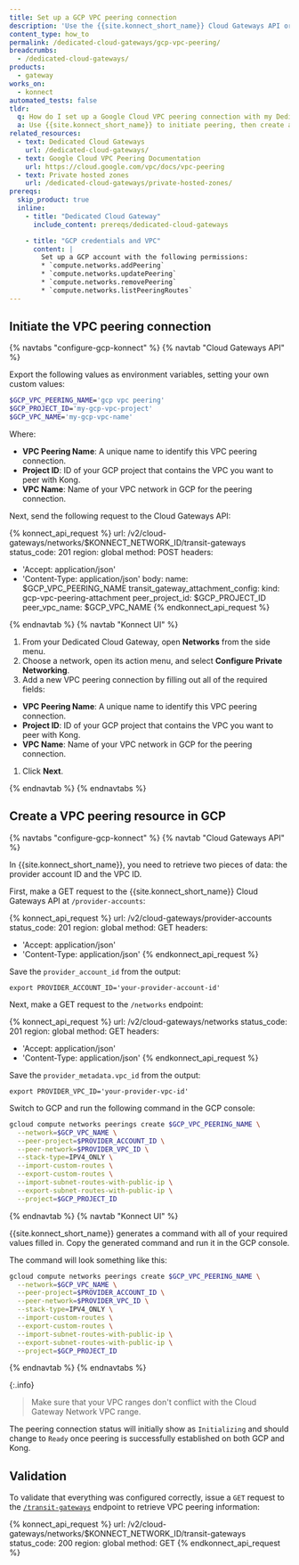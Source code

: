 ```yaml
---
title: Set up a GCP VPC peering connection
description: 'Use the {{site.konnect_short_name}} Cloud Gateways API or the Konnect UI to create a VPC peering connection with your GCP VPC.'
content_type: how_to
permalink: /dedicated-cloud-gateways/gcp-vpc-peering/
breadcrumbs:
  - /dedicated-cloud-gateways/
products:
  - gateway
works_on:
  - konnect
automated_tests: false
tldr:
  q: How do I set up a Google Cloud VPC peering connection with my Dedicated Cloud Gateway?
  a: Use {{site.konnect_short_name}} to initiate peering, then create a GCP VPC peering resource to accept connections from {{site.konnect_short_name}}.
related_resources:
  - text: Dedicated Cloud Gateways
    url: /dedicated-cloud-gateways/
  - text: Google Cloud VPC Peering Documentation
    url: https://cloud.google.com/vpc/docs/vpc-peering
  - text: Private hosted zones
    url: /dedicated-cloud-gateways/private-hosted-zones/
prereqs:
  skip_product: true
  inline:
    - title: "Dedicated Cloud Gateway"
      include_content: prereqs/dedicated-cloud-gateways

    - title: "GCP credentials and VPC"
      content: |
        Set up a GCP account with the following permissions:
        * `compute.networks.addPeering`
        * `compute.networks.updatePeering`
        * `compute.networks.removePeering`
        * `compute.networks.listPeeringRoutes`
---
```


## Initiate the VPC peering connection

{% navtabs "configure-gcp-konnect" %}
{% navtab "Cloud Gateways API" %}

Export the following values as environment variables, setting your own custom values:
```sh
$GCP_VPC_PEERING_NAME='gcp vpc peering'
$GCP_PROJECT_ID='my-gcp-vpc-project'
$GCP_VPC_NAME='my-gcp-vpc-name'
```
Where:
* **VPC Peering Name**: A unique name to identify this VPC peering connection.
* **Project ID**: ID of your GCP project that contains the VPC you want to peer with Kong.
* **VPC Name**: Name of your VPC network in GCP for the peering connection.

Next, send the following request to the Cloud Gateways API:

<!--vale off-->
{% konnect_api_request %}
url: /v2/cloud-gateways/networks/$KONNECT_NETWORK_ID/transit-gateways
status_code: 201
region: global
method: POST
headers:
  - 'Accept: application/json'
  - 'Content-Type: application/json'
body:
  name: $GCP_VPC_PEERING_NAME
  transit_gateway_attachment_config:
    kind: gcp-vpc-peering-attachment
    peer_project_id: $GCP_PROJECT_ID
    peer_vpc_name: $GCP_VPC_NAME
{% endkonnect_api_request %}
<!--vale on-->

{% endnavtab %}
{% navtab "Konnect UI" %}

1. From your Dedicated Cloud Gateway, open **Networks** from the side menu.
1. Choose a network, open its action menu, and select **Configure Private Networking**.
1. Add a new VPC peering connection by filling out all of the required fields:
  * **VPC Peering Name**: A unique name to identify this VPC peering connection.
  * **Project ID**: ID of your GCP project that contains the VPC you want to peer with Kong.
  * **VPC Name**: Name of your VPC network in GCP for the peering connection.
1. Click **Next**.

{% endnavtab %}
{% endnavtabs %}

## Create a VPC peering resource in GCP

{% navtabs "configure-gcp-konnect" %}
{% navtab "Cloud Gateways API" %}

In {{site.konnect_short_name}}, you need to retrieve two pieces of data: the provider account ID and the VPC ID.

First, make a GET request to the {{site.konnect_short_name}} Cloud Gateways API at `/provider-accounts`:

<!--vale off-->
{% konnect_api_request %}
url: /v2/cloud-gateways/provider-accounts
status_code: 201
region: global
method: GET
headers:
  - 'Accept: application/json'
  - 'Content-Type: application/json'
{% endkonnect_api_request %}
<!--vale on-->

Save the `provider_account_id` from the output:

```
export PROVIDER_ACCOUNT_ID='your-provider-account-id'
```

Next, make a GET request to the `/networks` endpoint:

<!--vale off-->
{% konnect_api_request %}
url: /v2/cloud-gateways/networks
status_code: 201
region: global
method: GET
headers:
  - 'Accept: application/json'
  - 'Content-Type: application/json'
{% endkonnect_api_request %}
<!--vale on-->

Save the `provider_metadata.vpc_id` from the output:

```
export PROVIDER_VPC_ID='your-provider-vpc-id'
```

Switch to GCP and run the following command in the GCP console:

```sh
gcloud compute networks peerings create $GCP_VPC_PEERING_NAME \
  --network=$GCP_VPC_NAME \
  --peer-project=$PROVIDER_ACCOUNT_ID \
  --peer-network=$PROVIDER_VPC_ID \
  --stack-type=IPV4_ONLY \
  --import-custom-routes \
  --export-custom-routes \
  --import-subnet-routes-with-public-ip \
  --export-subnet-routes-with-public-ip \
  --project=$GCP_PROJECT_ID
```
{% endnavtab %}
{% navtab "Konnect UI" %}

{{site.konnect_short_name}} generates a command with all of your required values filled in.
Copy the generated command and run it in the GCP console. 

The command will look something like this:

```sh
gcloud compute networks peerings create $GCP_VPC_PEERING_NAME \
  --network=$GCP_VPC_NAME \
  --peer-project=$PROVIDER_ACCOUNT_ID \
  --peer-network=$PROVIDER_VPC_ID \
  --stack-type=IPV4_ONLY \
  --import-custom-routes \
  --export-custom-routes \
  --import-subnet-routes-with-public-ip \
  --export-subnet-routes-with-public-ip \
  --project=$GCP_PROJECT_ID
```

{% endnavtab %}
{% endnavtabs %}

{:.info}
> Make sure that your VPC ranges don't conflict with the Cloud Gateway Network VPC range.

The peering connection status will initially show as `Initializing` and should change to `Ready` once peering is successfully established on both GCP and Kong. 

## Validation

To validate that everything was configured correctly, issue a `GET` request to the [`/transit-gateways`](/api/konnect/control-planes/#/operations/list-transit-gateways) endpoint to retrieve VPC peering information:

<!--vale off-->
{% konnect_api_request %}
url: /v2/cloud-gateways/networks/$KONNECT_NETWORK_ID/transit-gateways
status_code: 200
region: global
method: GET
{% endkonnect_api_request %}
<!--vale on-->
